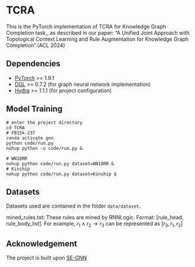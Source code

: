 # TCRA

This is the PyTorch implementation of TCRA for Knowledge Graph Completion task,, as described in our paper: “A Unified Joint Approach with Topological Context Learning and Rule Augmentation for Knowledge Graph Completion”.(ACL 2024)

## Dependencies

- [PyTorch](https://pytorch.org/) >= 1.9.1
- [DGL](https://www.dgl.ai/) >= 0.7.2 (for graph neural network implementation)
- [Hydra](https://hydra.cc/) >= 1.1.1 (for project configuration)

## Model Training

```shell
# enter the project directory
cd TCRA
# FB15k-237
conda activate gnn
python code/run.py
nohup python -u code/run.py &

# WN18RR
nohup python code/run.py dataset=WN18RR &
# Kinship
nohup python code/run.py dataset=Kinship &
```

## Datasets

Datasets used are contained in the folder `data/dataset`. 

mined_rules.txt: These rules are mined by RNNLogic. Format: [rule_head, rule_body_list]. For example, $r_1 \land r_2 \rightarrow r_3$ can be represented as $[r_3,r_1,r_2]$

## Acknowledgement

The project is built upon [SE-GNN](https://github.com/renli1024/SE-GNN)
